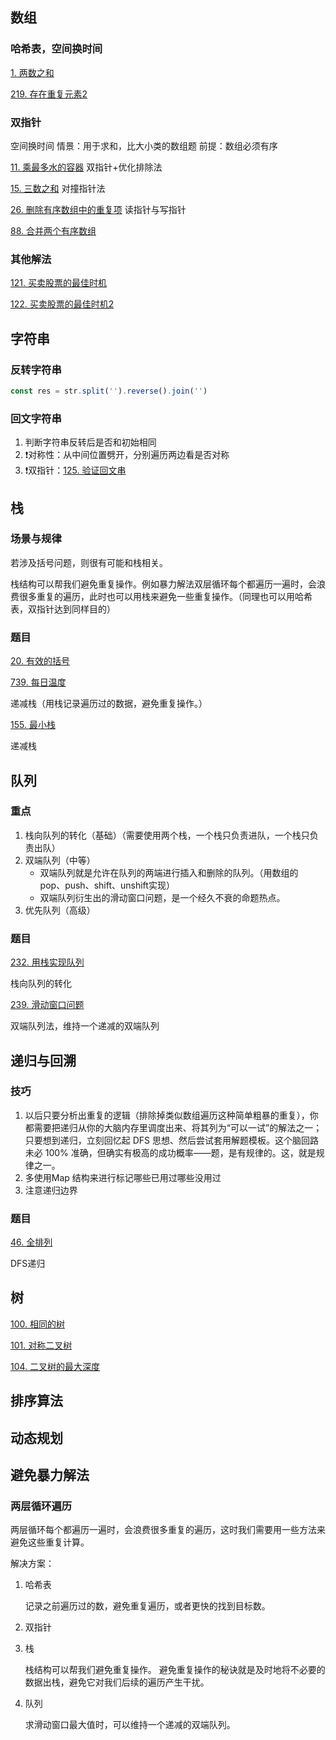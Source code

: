 ## 数组

### 哈希表，空间换时间

[1. 两数之和](https://leetcode.cn/problems/two-sum/)

[219. 存在重复元素2](https://leetcode.cn/problems/contains-duplicate-ii/)



### 双指针

空间换时间
情景：用于求和，比大小类的数组题
前提：数组必须有序



[11. 乘最多水的容器](https://leetcode.cn/problems/container-with-most-water/)
双指针+优化排除法

[15. 三数之和](https://leetcode.cn/problems/3sum/)
对撞指针法

[26. 删除有序数组中的重复项](https://leetcode.cn/problems/remove-duplicates-from-sorted-array/)
读指针与写指针

[88. 合并两个有序数组](https://leetcode.cn/problems/merge-sorted-array/)



### 其他解法

[121. 买卖股票的最佳时机](https://leetcode.cn/problems/best-time-to-buy-and-sell-stock/)

[122. 买卖股票的最佳时机2](https://leetcode.cn/problems/best-time-to-buy-and-sell-stock-ii/)



## 字符串

### 反转字符串

```js
const res = str.split('').reverse().join('')
```



### 回文字符串

1. 判断字符串反转后是否和初始相同
2. ❗️对称性：从中间位置劈开，分别遍历两边看是否对称
3. ❗️双指针：[125. 验证回文串](https://leetcode.cn/problems/valid-palindrome/)



## 栈

### 场景与规律

若涉及括号问题，则很有可能和栈相关。

栈结构可以帮我们避免重复操作。例如暴力解法双层循环每个都遍历一遍时，会浪费很多重复的遍历，此时也可以用栈来避免一些重复操作。（同理也可以用哈希表，双指针达到同样目的）



### 题目

[20. 有效的括号](https://leetcode.cn/problems/valid-parentheses/)

[739. 每日温度](https://leetcode.cn/problems/daily-temperatures/)

递减栈（用栈记录遍历过的数据，避免重复操作。）

[155. 最小栈](https://leetcode.cn/problems/min-stack/)

递减栈



## 队列

### 重点

1. 栈向队列的转化（基础）（需要使用两个栈，一个栈只负责进队，一个栈只负责出队）
2. 双端队列（中等）
   - 双端队列就是允许在队列的两端进行插入和删除的队列。（用数组的 pop、push、shift、unshift实现）
   - 双端队列衍生出的滑动窗口问题，是一个经久不衰的命题热点。
3. 优先队列（高级）



### 题目

[232. 用栈实现队列](https://leetcode.cn/problems/implement-queue-using-stacks/)

栈向队列的转化

[239. 滑动窗口问题](https://leetcode.cn/problems/sliding-window-maximum/)

双端队列法，维持一个递减的双端队列



## 递归与回溯

### 技巧

1. 以后只要分析出重复的逻辑（排除掉类似数组遍历这种简单粗暴的重复），你都需要把递归从你的大脑内存里调度出来、将其列为“可以一试”的解法之一；只要想到递归，立刻回忆起 DFS 思想、然后尝试套用解题模板。这个脑回路未必 100% 准确，但确实有极高的成功概率——题，是有规律的。这，就是规律之一。
2. 多使用Map 结构来进行标记哪些已用过哪些没用过
3. 注意递归边界



### 题目

[46. 全排列](https://leetcode.cn/problems/permutations/)

DFS递归



## 树

[100. 相同的树](https://leetcode.cn/problems/same-tree/)

[101. 对称二叉树](https://leetcode.cn/problems/symmetric-tree/)

[104. 二叉树的最大深度](https://leetcode.cn/problems/maximum-depth-of-binary-tree/)



## 排序算法



## 动态规划



## 避免暴力解法

### 两层循环遍历

两层循环每个都遍历一遍时，会浪费很多重复的遍历，这时我们需要用一些方法来避免这些重复计算。

解决方案：

1. 哈希表

   记录之前遍历过的数，避免重复遍历，或者更快的找到目标数。

2. 双指针

3. 栈

   栈结构可以帮我们避免重复操作。
   避免重复操作的秘诀就是及时地将不必要的数据出栈，避免它对我们后续的遍历产生干扰。

4. 队列

   求滑动窗口最大值时，可以维持一个递减的双端队列。



